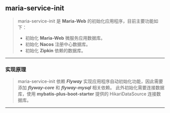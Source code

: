 ## maria-service-init

> maria-service-init 是 **Maria-Web** 的初始化应用程序，目前主要功能如下：
> * 初始化 **Maria-Web** 微服务应用数据库。
> * 初始化 **Nacos** 注册中心数据库。
> * 初始化 **Zipkin** 依赖的数据库。
---

### 实现原理

> maria-service-init 依赖 ***Flyway*** 实现应用程序自动初始化功能，因此需要添加 ***flyway-core*** 和 ***flyway-mysql***
> 相关依赖。
> 此外初始化需要连接数据库，使用 **mybatis-plus-boot-starter** 提供的 HikariDataSource 连接数据库。
---